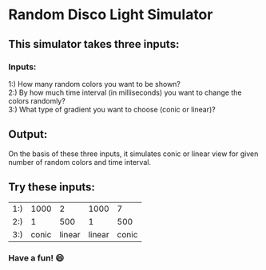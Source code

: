 # Random Disco Light Simulator

## This simulator takes three inputs:

### Inputs:

1:) How many random colors you want to be shown?<br>
2:) By how much time interval (in milliseconds) you want to change the colors randomly?<br>
3:) What type of gradient you want to choose (conic or linear)?

## Output:

On the basis of these three inputs, it simulates conic or linear view for given number of random colors and time interval.

## Try these inputs:

<table>
        <tr>
            <td>1:)</td>
            <td>1000</td>
            <td>2</td>
            <td>1000</td>
            <td>7</td>
        </tr>
        <tr>
            <td>2:)</td>
            <td>1</td>
            <td>500</td>
            <td>1</td>
            <td>500</td>
        </tr>
        <tr>
            <td>3:)</td>
            <td>conic</td>
            <td>linear</td>
            <td>linear</td>
            <td>conic</td>
</table>

### Have a fun! 😄
